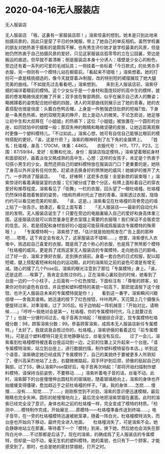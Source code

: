 # 2020-04-16无人服装店



无人服装店



无人服装店　「哦，这裏有一家服装店耶！」溶紫惊喜的想到。她本是只到此地来拍摄风景的，因此只是穿了平日的休閑服，带上了她自己的单反相机。虽然学校裏的朋友对她热衷于摄影的是颇爲不解，也有男生评价她才是学校最美的风景，但是她仍然热衷于自己拍摄风景的爱好。只见这家服装店孤零零的立在公园裏，旁边是搬运的痕迹，但早就不甚清晰；倒是服装店本身十分诱人：墙壁是少女心的粉色，旁边还有着一系列的可爱的毛绒玩具；一侧挂着一些标着「今日款式」的处男杀手衣服，另一侧则有一个模特儿站在橱窗前。「看起来不错哦！」溶紫想着。她的打扮可一直是精挑细选的，像今天就穿着Jk制服，改的特别短的裙摆展现了她大腿完美的曲线。「不如就先过去看看吧。」溶紫想到。　　来到无人服装店前，溶紫仔细的端详着眼前的模特。这个少女似乎是一个身材和面庞较好的高中生的模样，披肩的卷发略微俏皮的散了开来；双手放在臀部两侧，似乎在展示自己诱人的舞姿；略微蹲着的姿势配合她纤细的四肢，诱人的背部曲线则展示出了她的青春。她的衣着搭配也很是俏皮：头戴白色鸭舌帽，上身是一件勉强遮住肚脐的短袖T恤，下身是一条黑色热裤。她的双眼完美的睁开，脸上是动人的微笑。不论怎麽说，她足够让初中生和大叔拜在「小姐姐」的热裤下；这位「小姐姐」被放置在一个圆形的台座，如同琥珀中的蝴蝶一般；那双失神的眼睛和略微坚硬的皮肤，让她近距离观察时更像一个塑料模特儿。「不过如此。」溶紫心想，她可有自信自己能够比眼前的模特搭配的更好。「诶，这是什麽？」溶紫的眼神转到了左下角的金属牌上。　　「姓名：杜珞橦，身高：170CM，体重：44KG。　　衣服代号： H11，T77，P23。三围：87/59/84，爱好：街舞和化妆。身份：服装店指定模特。」溶紫望着眼前身材和面部姣好，画着淡妆又略成熟的高中生，心想：这样的女孩子，肯定是个热衷于勾搭小男生的少女。竟然还把自己的塑料模特放在服装店门口？更重要的是，她除了身高以外并没有任何优势。赶紧进去换身好的煞煞她的威风！她嫉妒的推开了大门，一步跨进了服装店。　　「哇，好棒啊！这麽多衣服！全是新款的装束哦！」溶紫惊讶的看着满服装室的衣服；它们被分成了数个分区，标牌上面标着自己的穿衣爱好和推荐程度。溶紫看见了「街舞」一栏的衣服，回头望了一眼杜珞橦。杜珞橦仍然保持着翘着臀部的姿势， t恤和热裤衬托出了她的青春。溶紫透过衣服，隐隐约约可以看见她完美的轮廓。　　「诶，这是。」溶紫看见在杜珞橦的背脊旁边的墙上贴了一张告示。她凑近，看见上面写着：　　「无人服装店——最新的自动化科技的发明，无人服装店诞生了！只要在旁边的电脑裏输入自己的爱好和身高体重三围，这座服装店就可以爲您量身在更衣室摆上需要的衣服哦！我们保证不会贩卖您的信息。另，若是搭配和身材皆好的小姐姐可能获得成爲服装店专属模特的殊荣哦！」　　「专属模特啊～」溶紫想了想，「估计就是拍拍照发在广告上面的那种吧……嗯嗯，这下肯定会有收入了，这家服装店不错嘛……」想罢，溶紫便扎入衣堆中，挑选起自己喜爱的衣服。既是爲了选个称心的衣服，也是爲了煞煞那个模特「杜珞橦的威风，更是爲了成爲这家无人服装店的专属模特，走向她自己的巅峰。　　过了好一会，溶紫才换好衣服，走到换衣镜前。身着一套白色的日式校服，配以超短裙，腿上搭配着短袜和纯白的运动鞋。此时的溶紫较之前的姿色可谓是有增无减。随心的摆了几个Pose后，溶紫的眼光注意到了那位「专属模特」身上。「诶，还是这麽……唉算了，我肯定会胜过你的。」正在溶紫心裏较劲的时候，她看到了台座一边的一个小柱子，上后面有一个红色按钮，下面标注有：「尊敬的顾客，如果你对你的姿色有自信，并且想和塑料模特的美貌一较高下，那麽就请按下这个按钮，也许无人服装店未来的专属模特就是你！」　　看到这一番字，溶紫瞬间兴緻倍增——舍我其谁嘛。她迅速的按下了红色按钮，咔咔两声，天花闆上几个摄像头便旋转过来，对準溶紫。过了 30S后。柱子边响起一阵机械音：「开始对比，请稍候……」「哼哼～我绝对会是第一，杜珞橦，你的专属模特时代，马上就要过去了！」也就一分锺时间过去，电子音再次响起：「根据综合评定，现专属模特杜珞橦分数：98，顾客溶紫分数：99。恭喜顾客溶紫，成爲本无人服装店新任专属模特。」「太好了，我就说我会胜过你的，杜珞橦。」溶紫骄傲的看着这位「前专属模特」，可是这个塑料模特只是无言地静静站立，丝毫没有反应。　　过了一会儿，溶紫看到杜珞橦模特被连着台座运动到一边，之前的位置上又升起来一个台座。「请专属模特溶紫，站立到台座上，进行数据扫描，制作塑料模特留存本店。」听到这个语音，溶紫确定她已经成爲了专属模特了，自己的美貌终于要被更多人所熟知了，便兴高采烈地站了上去，右腿微微踮起，双手环护到后颈，骄傲的挺起自己的胸部。过了5S，确认溶紫Pose摆好后，电子音再次响起：「即将开始扫描制作塑料模特，请保持当前姿势，不要移动……」溶紫听着电子音的话，丝毫不动。此时，溶紫脚下的台座慢慢伸出圆柱形的玻璃舱，随着玻璃舱向上，溶紫的身体也开始缓缓变得僵硬，愈加趋近于之前杜珞橦的样子。「诶，我的身体……怎麽……慢慢……没有……知觉……了……」刚刚察觉到不对劲，溶紫的意识便迅速模糊，最后眼睛也完全失神。圆形的舱慢慢地向上，最后完全地把溶紫禁锢在裏面。此时的溶紫已经完全没了意识，身体也和之前的杜珞橦一样，完全变成了模特的材质。「检测中……模特制作完成，开始展览……原模特——杜珞橦準备传送到终端……」电子音毕，在一旁的杜珞橦模特迅速被舱笼罩，随着一阵白光，杜珞橦模特消失，而台座也开始向下移动，最终完全进入地面。　　杜珞橦消失了，可是溶紫不会。她会静静地站立在那裏，等待着下一个「模特」到来，换下她，然后她也会消失在那阵白光中……不过那都是后话了。现在的溶紫，的确成爲了无人服装店的专属模特，但却是一动不动，毫无生机的塑料模特。她的美貌，也只有下一个顾客，才能感受到了。那时，也会是她的密封禁锢舱，打开之时。


